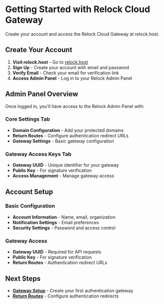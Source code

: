 # Getting Started with Relock Cloud Gateway

Create your account and access the Relock Cloud Gateway at relock.host.

## Create Your Account

1. **Visit relock.host** - Go to [relock.host](https://relock.host)
2. **Sign Up** - Create your account with email and password
3. **Verify Email** - Check your email for verification link
4. **Access Admin Panel** - Log in to your Relock Admin Panel

## Admin Panel Overview

Once logged in, you'll have access to the Relock Admin Panel with:

### Core Settings Tab
- **Domain Configuration** - Add your protected domains
- **Return Routes** - Configure authentication redirect URLs
- **Gateway Settings** - Basic gateway configuration

### Gateway Access Keys Tab
- **Gateway UUID** - Unique identifier for your gateway
- **Public Key** - For signature verification
- **Access Management** - Manage gateway access

## Account Setup

### Basic Configuration
- **Account Information** - Name, email, organization
- **Notification Settings** - Email preferences
- **Security Settings** - Password and access control

### Gateway Access
- **Gateway UUID** - Required for API requests
- **Public Key** - For signature verification
- **Return Routes** - Authentication redirect URLs

## Next Steps

- **[Gateway Setup](./gateway-setup)** - Create your first authentication gateway
- **[Return Routes](./return-routes)** - Configure authentication redirects